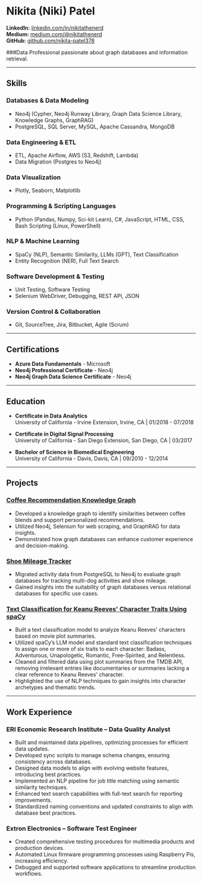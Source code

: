 # Nikita (Niki) Patel

**LinkedIn:** [linkedin.com/in/nikitathenerd](https://linkedin.com/in/nikitathenerd)  
**Medium:** [medium.com/@nikitathenerd](https://medium.com/@nikitathenerd)  
**GitHub:** [github.com/nikita-patel378](https://github.com/nikita-patel378)  

###Data Professional passionate about graph databases and information retrieval.

---

## Skills

### Databases & Data Modeling
- Neo4j (Cypher, Neo4j Runway Library, Graph Data Science Library, Knowledge Graphs, GraphRAG)  
- PostgreSQL, SQL Server, MySQL, Apache Cassandra, MongoDB  

### Data Engineering & ETL
- ETL, Apache Airflow, AWS (S3, Redshift, Lambda)  
- Data Migration (Postgres to Neo4j)  

### Data Visualization
- Plotly, Seaborn, Matplotlib  

### Programming & Scripting Languages
- Python (Pandas, Numpy, Sci-kit Learn), C#, JavaScript, HTML, CSS, Bash Scripting (Linux, PowerShell)  

### NLP & Machine Learning
- SpaCy (NLP), Semantic Similarity, LLMs (GPT), Text Classification  
- Entity Recognition (NER), Full Text Search  

### Software Development & Testing
- Unit Testing, Software Testing  
- Selenium WebDriver, Debugging, REST API, JSON  

### Version Control & Collaboration
- Git, SourceTree, Jira, Bitbucket, Agile (Scrum)

---

## Certifications
- **Azure Data Fundamentals** - Microsoft  
- **Neo4j Professional Certificate** - Neo4j  
- **Neo4j Graph Data Science Certificate** - Neo4j  

---

## Education
- **Certificate in Data Analytics**  
  University of California - Irvine Extension, Irvine, CA | 01/2018 - 07/2018  

- **Certificate in Digital Signal Processing**  
  University of California - San Diego Extension, San Diego, CA | 03/2017  

- **Bachelor of Science in Biomedical Engineering**  
  University of California - Davis, Davis, CA | 09/2010 - 12/2014  

---

## Projects

### [Coffee Recommendation Knowledge Graph](https://github.com/nikita-patel378/caffeinatedgraph)
- Developed a knowledge graph to identify similarities between coffee blends and support personalized recommendations.  
- Utilized Neo4j, Selenium for web scraping, and GraphRAG for data insights.  
- Demonstrated how graph databases can enhance customer experience and decision-making.  

### [Shoe Mileage Tracker](https://github.com/nikita-patel378/shoedataintoneo4j)
- Migrated activity data from PostgreSQL to Neo4j to evaluate graph databases for tracking multi-dog activities and shoe mileage.  
- Gained insights into the suitability of graph databases versus relational databases for specific use cases.  

### [Text Classification for Keanu Reeves' Character Traits Using spaCy](https://github.com/nikita-patel378/keanutraitclassification)
- Built a text classification model to analyze Keanu Reeves' characters based on movie plot summaries.  
- Utilized spaCy’s LLM model and standard text classification techniques to assign one or more of six traits to each character: Badass, Adventurous, Unapologetic, Romantic, Free-Spirited, and Relentless.  
- Cleaned and filtered data using plot summaries from the TMDB API, removing irrelevant entries like documentaries or summaries lacking a clear reference to Keanu Reeves' character.  
- Highlighted the use of NLP techniques to gain insights into character archetypes and thematic trends.  

---

## Work Experience

### ERI Economic Research Institute – Data Quality Analyst
- Built and maintained data pipelines, optimizing processes for efficient data updates.  
- Developed sync scripts to manage schema changes, ensuring consistency across databases.  
- Designed data models to align with evolving website features, introducing best practices.  
- Implemented an NLP pipeline for job title matching using semantic similarity techniques.  
- Enhanced text search capabilities with full-text search for reporting improvements.  
- Standardized naming conventions and updated constraints to align with database best practices.  

### Extron Electronics – Software Test Engineer
- Created comprehensive testing procedures for multimedia products and production devices.  
- Automated Linux firmware programming processes using Raspberry Pis, increasing efficiency.  
- Debugged and supported software applications to streamline production workflows.  
